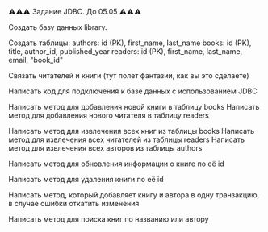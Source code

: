 ⚠️⚠️⚠️ Задание JDBC. До 05.05 ⚠️⚠️⚠️

Создать базу данных library.

Создать таблицы:
authors: id (PK), first_name, last_name
books: id (PK), title, author_id, published_year
readers: id (PK), first_name, last_name, email,             "book_id"

Связать читателей и книги (тут полет фантазии, как вы это сделаете)

Написать код для подключения к базе данных с использованием JDBC

Написать метод для добавления новой книги в таблицу books
Написать метод для добавления нового читателя в таблицу readers

Написать метод для извлечения всех книг из таблицы books
Написать метод для извлечения всех читателей из таблицы readers
Написать метод для извлечения всех авторов из таблицы authors

Написать метод для обновления информации о книге по её id

Написать метод для удаления книги по её id

Написать метод, который добавляет книгу и автора в одну транзакцию, в случае ошибки откатить изменения

Написать метод для поиска книг по названию или автору